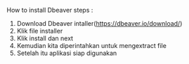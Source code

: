 How to install Dbeaver steps : 

 1. Download Dbeaver intaller(https://dbeaver.io/download/)
 2. Klik file installer
 3. Klik install dan next
 4. Kemudian kita diperintahkan untuk mengextract file
 5. Setelah itu aplikasi siap digunakan
